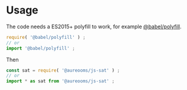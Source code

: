 # Usage

The code needs a ES2015+ polyfill to work, for example
[@babel/polyfill](https://babeljs.io/docs/usage/polyfill).
```js
require( '@babel/polyfill' ) ;
// or
import '@babel/polyfill' ;
```

Then
```js
const sat = require( '@aureooms/js-sat' ) ;
// or
import * as sat from '@aureooms/js-sat' ;
```
